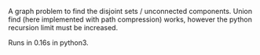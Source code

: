 A graph problem to find the disjoint sets / unconnected components. Union find (here implemented with path compression) works, however the python recursion limit must be increased.

Runs in 0.16s in python3.

